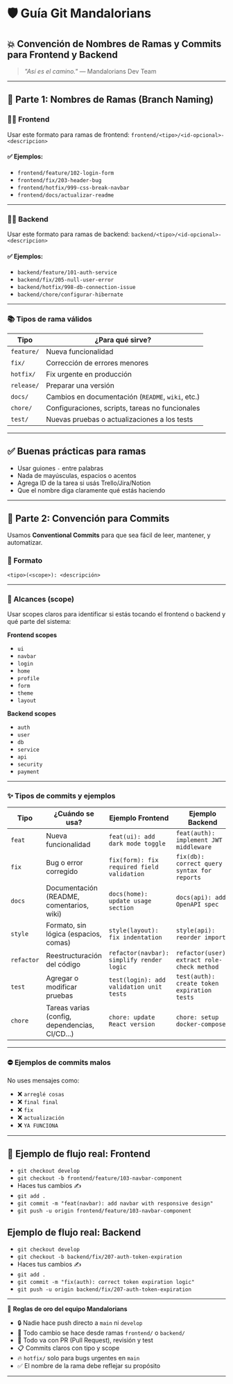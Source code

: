 # 🛡️ Guía Git Mandalorians

## 💥 Convención de Nombres de Ramas y Commits para Frontend y Backend

> *"Así es el camino."* — Mandalorians Dev Team

---

## 🚀 Parte 1: Nombres de Ramas (Branch Naming)

### 🧑‍🎨 **Frontend**
Usar este formato para ramas de frontend: 
`frontend/<tipo>/<id-opcional>-<descripcion>`


#### ✅ Ejemplos:
- `frontend/feature/102-login-form`
- `frontend/fix/203-header-bug`
- `frontend/hotfix/999-css-break-navbar`
- `frontend/docs/actualizar-readme`


---

### 🧑‍💻 **Backend**

Usar este formato para ramas de backend:
`backend/<tipo>/<id-opcional>-<descripcion>`

#### ✅ Ejemplos:
- `backend/feature/101-auth-service`
- `backend/fix/205-null-user-error`
- `backend/hotfix/998-db-connection-issue`
- `backend/chore/configurar-hibernate`


---

### 📚 Tipos de rama válidos

| Tipo       | ¿Para qué sirve?                                  |
| ---------- | ------------------------------------------------- |
| `feature/` | Nueva funcionalidad                               |
| `fix/`     | Corrección de errores menores                     |
| `hotfix/`  | Fix urgente en producción                         |
| `release/` | Preparar una versión                              |
| `docs/`    | Cambios en documentación (`README`, `wiki`, etc.) |
| `chore/`   | Configuraciones, scripts, tareas no funcionales   |
| `test/`    | Nuevas pruebas o actualizaciones a los tests      |

---

## ✅ Buenas prácticas para ramas

- Usar guiones `-` entre palabras
- Nada de mayúsculas, espacios o acentos
- Agrega ID de la tarea si usás Trello/Jira/Notion
- Que el nombre diga claramente qué estás haciendo

---

## 📝 Parte 2: Convención para Commits

Usamos **Conventional Commits** para que sea fácil de leer, mantener, y automatizar.

### 🎯 Formato
`<tipo>(<scope>): <descripción>`

---

### 🧠 Alcances (scope)

Usar scopes claros para identificar si estás tocando el frontend o backend y qué parte del sistema:

**Frontend scopes**
- `ui`
- `navbar`
- `login`
- `home`
- `profile`
- `form`
- `theme`
- `layout`


**Backend scopes**
- `auth`
- `user`
- `db`
- `service`
- `api`
- `security`
- `payment`


---

### ✨ Tipos de commits y ejemplos

| Tipo       | ¿Cuándo se usa?                                | Ejemplo Frontend                           | Ejemplo Backend                             |
| ---------- | ---------------------------------------------- | ------------------------------------------ | ------------------------------------------- |
| `feat`     | Nueva funcionalidad                            | `feat(ui): add dark mode toggle`           | `feat(auth): implement JWT middleware`      |
| `fix`      | Bug o error corregido                          | `fix(form): fix required field validation` | `fix(db): correct query syntax for reports` |
| `docs`     | Documentación (README, comentarios, wiki)      | `docs(home): update usage section`         | `docs(api): add OpenAPI spec`               |
| `style`    | Formato, sin lógica (espacios, comas)          | `style(layout): fix indentation`           | `style(api): reorder imports`               |
| `refactor` | Reestructuración del código                    | `refactor(navbar): simplify render logic`  | `refactor(user): extract role-check method` |
| `test`     | Agregar o modificar pruebas                    | `test(login): add validation unit tests`   | `test(auth): create token expiration tests` |
| `chore`    | Tareas varias (config, dependencias, CI/CD...) | `chore: update React version`              | `chore: setup docker-compose`               |

---

### ⛔ Ejemplos de commits malos

No uses mensajes como:

- ❌ `arreglé cosas`
- ❌ `final final`
- ❌ `fix`
- ❌ `actualización`
- ❌ `YA FUNCIONA`

---

## 🧭 Ejemplo de flujo real: Frontend
- `git checkout develop`
- `git checkout -b frontend/feature/103-navbar-component`
- Haces tus cambios ✍️
- `git add .`
- `git commit -m "feat(navbar): add navbar with responsive design"`
- `git push -u origin frontend/feature/103-navbar-component`


## Ejemplo de flujo real: Backend
- `git checkout develop`
- `git checkout -b backend/fix/207-auth-token-expiration`
- Haces tus cambios ✍️
- `git add .`
- `git commit -m "fix(auth): correct token expiration logic"`
- `git push -u origin backend/fix/207-auth-token-expiration`



---

📌 **Reglas de oro del equipo Mandalorians**

- 🔒 Nadie hace push directo a `main` ni `develop`
- 🚀 Todo cambio se hace desde ramas `frontend/` o `backend/`
- 🧪 Todo va con PR (Pull Request), revisión y test
- 📋 Commits claros con tipo y scope
- 🔥 `hotfix/` solo para bugs urgentes en `main`
- ✅ El nombre de la rama debe reflejar su propósito

---



